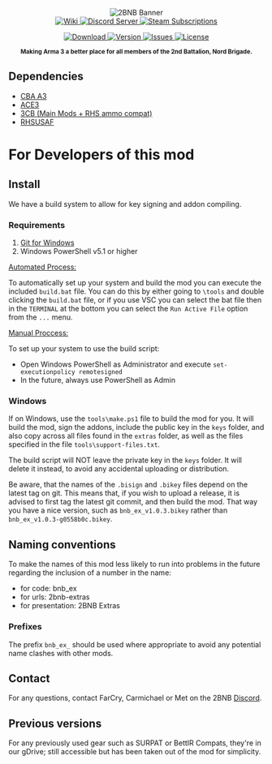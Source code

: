 <p align="center">
	<img src="https://media.githubusercontent.com/media/2bnb/2bnb-extras/master/2BNB_Extras_Github.png" alt="2BNB Banner" />
	<br />
	<a href="https://github.com/2bnb/2bnb-extras/wiki">
		<img src="https://img.shields.io/badge/2BNB%20Extras-Wiki-orange.svg?style=for-the-badge&logo=github" alt="Wiki" />
	</a>
	<a href="https://discord.gg/rUUsCShkzJ">
		<img src="https://img.shields.io/discord/532683310409842728.svg?label=Discord&logo=Discord&colorB=7289da&style=for-the-badge" alt="Discord Server">
	</a>
	<a href="https://steamcommunity.com/sharedfiles/filedetails/?id=1747089493">
		<img src="https://img.shields.io/endpoint.svg?url=https%3A%2F%2Fshieldsio-steam-workshop.jross.me%2F1747089493%2Fsubscriptions-text&style=for-the-badge" alt="Steam Subscriptions">
	</a>
</p>
<p align="center">
	<a href="https://steamcommunity.com/sharedfiles/filedetails/?id=1747089493">
		<img src="https://img.shields.io/steam/size/1747089493?label=Download&logo=steam" alt="Download" />
	</a>
	<a href="https://github.com/2bnb/2bnb-extras/releases">
		<img src="https://img.shields.io/github/release/2bnb/2bnb-extras.svg?label=Version" alt="Version" />
	</a>
	<a href="https://github.com/2bnb/2bnb-extras/issues">
		<img src="http://img.shields.io/github/issues-raw/2bnb/2bnb-extras.svg?label=Issues&style=flat" alt="Issues" />
	</a>
	<a href="https://github.com/2bnb/2bnb-extras/blob/master/LICENCE">
		<img src="https://img.shields.io/github/license/2bnb/2bnb-extras.svg?style=flat&label=Licence" alt="License">
	</a>
</p>
<p align="center"><sup><strong>Making Arma 3 a better place for all members of the 2nd Battalion, Nord Brigade.</strong></sup></p>

## Dependencies
- [CBA A3](https://steamcommunity.com/sharedfiles/filedetails/?id=450814997)
- [ACE3](https://steamcommunity.com/sharedfiles/filedetails/?id=463939057)
- [3CB (Main Mods + RHS ammo compat)](https://steamcommunity.com/sharedfiles/filedetails/?id=909680404)
- [RHSUSAF](https://steamcommunity.com/sharedfiles/filedetails/?id=843577117)

# For Developers of this mod
## Install
We have a build system to allow for key signing and addon compiling.

### Requirements
1. [Git for Windows](https://git-scm.com/download/win)
1. Windows PowerShell v5.1 or higher

<ins>Automated Process:</ins>

To automatically set up your system and build the mod you can execute the included `build.bat` file.
You can do this by either going to `\tools` and double clicking the `build.bat` file, or if you use VSC you can select the bat file then in the `TERMINAL` at the bottom you can select the `Run Active File` option from the `...` menu.

<ins>Manual Proccess:</ins>

To set up your system to use the build script:
- Open Windows PowerShell as Administrator and execute `set-executionpolicy remotesigned`
- In the future, always use PowerShell as Admin

### Windows
If on Windows, use the `tools\make.ps1` file to build the mod for you. It will build the mod, sign the addons, include the public key in the `keys` folder, and also copy across all files found in the `extras` folder, as well as the files specified in the file `tools\support-files.txt`.

The build script will NOT leave the private key in the `keys` folder. It will delete it instead, to avoid any accidental uploading or distribution.

Be aware, that the names of the `.bisign` and `.bikey` files depend on the latest tag on git. This means that, if you wish to upload a release, it is advised to first tag the latest git commit, and then build the mod. That way you have a nice version, such as `bnb_ex_v1.0.3.bikey` rather than `bnb_ex_v1.0.3-g0558b0c.bikey`.

## Naming conventions
To make the names of this mod less likely to run into problems in the future regarding the inclusion of a number in the name:
- for code: bnb_ex
- for urls: 2bnb-extras
- for presentation: 2BNB Extras

### Prefixes
The prefix `bnb_ex_` should be used where appropriate to avoid any potential name clashes with other mods.

## Contact
For any questions, contact FarCry, Carmichael or Met on the 2BNB [Discord](https://discord.gg/FA7EJkq2zU).

## Previous versions
For any previously used gear such as SURPAT or BettIR Compats, they're in our gDrive; still accessible but has been taken out of the mod for simplicity.